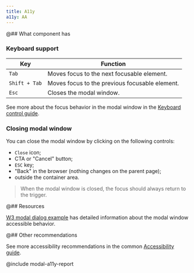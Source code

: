 ```yaml
---
title: A11y
a11y: AA
---
```


@## What component has

### Keyboard support

| Key           | Function                                       |
| ------------- | ---------------------------------------------- |
| `Tab`         | Moves focus to the next focusable element.     |
| `Shift + Tab` | Moves focus to the previous focusable element. |
| `Esc`         | Closes the modal window.                       |

See more about the focus behavior in the modal window in the [Keyboard control guide](/core-principles/a11y/a11y-keyboard/#keyboard_support_for_modal_window).

### Closing modal window

You can close the modal window by clicking on the following controls:

- `Close` icon;
- CTA or "Cancel" button;
- `ESC` key;
- "Back" in the browser (nothing changes on the parent page);
- outside the container area.

> When the modal window is closed, the focus should always return to the trigger.

@## Resources

[W3 modal dialog example](https://www.w3.org/TR/wai-aria-practices-1.1/examples/dialog-modal/dialog.html) has detailed information about the modal window accessible behavior.

@## Other recommendations

See more accessibility recommendations in the common [Accessibility guide](/core-principles/a11y/).

@include modal-a11y-report
